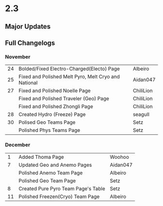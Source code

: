 # 2.3

## Major Updates

## Full Changelogs

### November

|    |                                                      |           |
| -- | ---------------------------------------------------- | --------- |
| 24 | Bolded/Fixed Electro-Charged(Electo) Page            | Albeiro   |
| 25 | Fixed and Polished Melt Pyro, Melt Cryo and National | Aidan047  |
| 27 | Fixed and Polished Noelle Page                       | ChiliLion |
|    | Fixed and Polished Traveler (Geo) Page               | ChiliLion |
|    | Fixed and Polished Zhongli Page                      | ChiliLion |
| 28 | Created Hydro (Freeze) Page                          | seagull   |
| 30 | Polised Geo Teams Page                               | Setz      |
|    | Polished Phys Teams Page                             | Setz      |

### **December**

|    |                                     |          |
| -- | ----------------------------------- | -------- |
| 1  | Added Thoma Page                    | Woohoo   |
| 7  | Updated Geo and Anemo Pages         | Aidan047 |
|    | Polished Anemo Team Page            | Albeiro  |
|    | Polished Geo Team Page              | Setz     |
| 8  | Created Pure Pyro Team Page's Table | Setz     |
| 11 | Polished Freezen(Cryo) Team Page    | Albeiro  |
